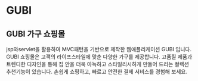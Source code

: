 # GUBI
<h2>GUBI 가구 쇼핑몰</h2>
<P>
jsp와servlet을 활용하여 MVC패턴을 기반으로 제작한 웹애플리케이션 GUBI 입니다.
GUBI 쇼핑몰은 고객의 라이프스타일에 맞춘 다양한 가구를 제공합니다. 
고품질 제품과 트렌디한 디자인을 통해 집 안을 더욱 아늑하고 스타일리시하게 만들어 드리는 컬렉션 추천기능이 있습니다. 손쉽게 쇼핑하고, 빠르고 안전한 결제 서비스를 경험해 보세요.</P>




